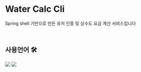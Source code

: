 # Water Calc Cli
Spring shell 기반으로 만든 유저 인증 및 상수도 요금 계산 서비스입니다

<br/>

## 사용언어 🛠
<img src="https://img.shields.io/badge/java-007396?style=flat-square&logo=OpenJDK&logoColor=white">
<img src="https://img.shields.io/badge/SpringBoot-6DB33F?style=flat-square&logo=SpringBoot&logoColor=white"/></a>
